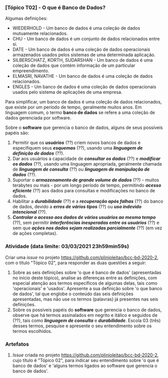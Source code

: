 ### [Tópico T02] - O que é Banco de Dados?

Algumas definições:
- WIEDERHOLD - Um banco de dados é uma coleção de dados mutuamente relacionados.
- CHU - Um banco de dados é um conjunto de dados relacionados entre si.
- DATE - Um banco de dados é uma coleção de dados operacionais armazenados usados pelos sistemas de uma determinada aplicação.
- SILBERSCHATZ, KORTH, SUDARSHAN - Um banco de dados é uma coleção de dados que contém informação de um particular empreendimento.
- ELMASRI, NAVATHE - Um banco de dados é uma coleção de dados relacionados.
- ENGLES - Um banco de dados é uma coleção de dados operacionais usados pelo sistema de aplicações de uma empresa.

Para simplificar, um banco de dados é uma coleção de dados relacionados, que existe por um período de tempo, geralmente muitos anos. Em linguagem comum, o termo **banco de dados** se refere a uma coleção de dados gerenciada por software. 

Sobre o **software** que gerencia o banco de dados, alguns de seus possíveis papéis são:
1. Permitir que os ***usuários*** (??) criem novos bancos de dados e especifiquem seus ***esquemas*** (??), usando uma ***linguagem de definição de dados*** (??).
2. Dar aos usuários a capacidade de ***consultar os dados*** (??) e ***modificar os dados*** (??), usando uma linguagem apropriada, geralmente chamada de ***linguagem de consulta*** (??) ou ***linguagem de manipulação de dados*** (??).
3. Suportar o ***armazenamento de grande volume de dados*** (??) - muitos terabytes ou mais - por um longo período de tempo, permitindo ***acesso eficiente*** (??) aos dados para consultas e modificações no banco de dados.
4. Habilitar a ***durabilidade*** (??) e a ***recuperação após falhas*** (??) do banco de dados, devido a ***erros de vários tipos*** (??) ou ***uso indevido intencional*** (??).
5. ***Controlar o acesso aos dados de vários usuários ao mesmo tempo*** (??), sem permitir ***interferências inesperadas entre os usuários*** (??) e sem que ***ações nos dados sejam realizadas parcialmente*** (??) (em vez de ações completas).

### Atividade (data limite: **03/03/2021 23h59min59s**)

Criar uma _issue_ no projeto https://github.com/plinioleitao/bcc-bd-2020-2, com o título "Tópico 02", para responder as duas questões a seguir:  
1. Sobre as seis definições sobre 'o que é banco de dados' (apresentadas no início deste tópico), analise as diferenças entre as definições, com especial atenção aos termos específicos de algumas delas, tais como 'operacionais' e 'usados'. Apresente a sua definição sobre 'o que banco de dados', tal que englobe o conteúdo das seis definições apresentadas, mas não use os termos (palavras) já presentes nas seis definições.
1. Sobre os possíveis papéis do **software** que gerencia o banco de dados, observe que há termos assinalados em negrito e itálico e seguidos de (??), tais como ***linguagem de consulta*** e ***durabilidade***. Escola 03 (três) desses termos, pesquise e apresente o seu entendimento sobre os termos escolhidos.
   
### Artefatos

1. _Issue_ criada no projeto https://github.com/plinioleitao/bcc-bd-2020-2, cujo título é "Tópico 02", para indicar seu entendimento sobre 'o que é banco de dados' e 'alguns termos ligados ao software que gerencia o banco de dados'.
